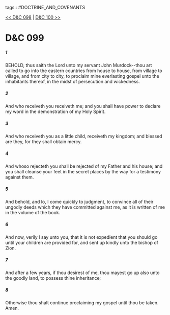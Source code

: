 tags:: #DOCTRINE_AND_COVENANTS

[<< D&C 098](DOCTRINE_AND_COVENANTS/D&C_098.md) | [D&C 100 >>](DOCTRINE_AND_COVENANTS/D&C_100.md)

# D&C 099

##### 1

BEHOLD, thus saith the Lord unto my servant John Murdock--thou art called to go into the eastern countries from house to house, from village to village, and from city to city, to proclaim mine everlasting gospel unto the inhabitants thereof, in the midst of persecution and wickedness.

##### 2

And who receiveth you receiveth me; and you shall have power to declare my word in the demonstration of my Holy Spirit.

##### 3

And who receiveth you as a little child, receiveth my kingdom; and blessed are they, for they shall obtain mercy.

##### 4

And whoso rejecteth you shall be rejected of my Father and his house; and you shall cleanse your feet in the secret places by the way for a testimony against them.

##### 5

And behold, and lo, I come quickly to judgment, to convince all of their ungodly deeds which they have committed against me, as it is written of me in the volume of the book.

##### 6

And now, verily I say unto you, that it is not expedient that you should go until your children are provided for, and sent up kindly unto the bishop of Zion.

##### 7

And after a few years, if thou desirest of me, thou mayest go up also unto the goodly land, to possess thine inheritance;

##### 8

Otherwise thou shalt continue proclaiming my gospel until thou be taken. Amen.
